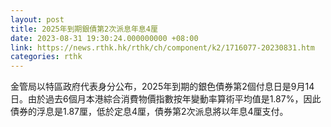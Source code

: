```yaml
---
layout: post
title: 2025年到期銀債第2次派息年息4厘
date: 2023-08-31 19:30:24.000000000 +08:00
link: https://news.rthk.hk/rthk/ch/component/k2/1716077-20230831.htm
categories: rthk
---
```


金管局以特區政府代表身分公布，2025年到期的銀色債券第2個付息日是9月14日。由於過去6個月本港綜合消費物價指數按年變動率算術平均值是1.87%，因此債券的浮息是1.87厘，低於定息4厘，債券第2次派息將以年息4厘支付。
